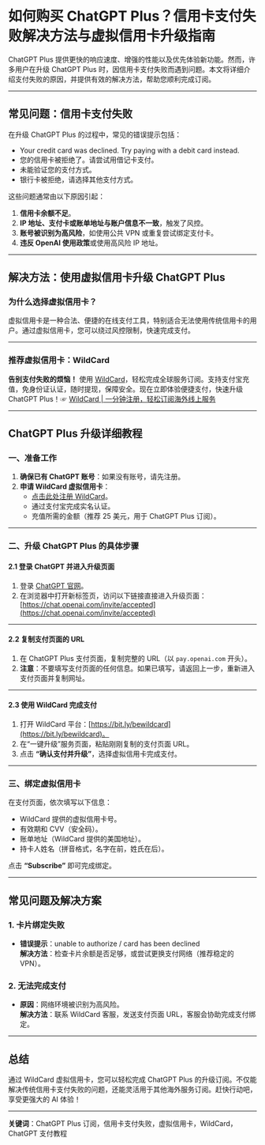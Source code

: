 # 如何购买 ChatGPT Plus？信用卡支付失败解决方法与虚拟信用卡升级指南

ChatGPT Plus 提供更快的响应速度、增强的性能以及优先体验新功能。然而，许多用户在升级 ChatGPT Plus 时，因信用卡支付失败而遇到问题。本文将详细介绍支付失败的原因，并提供有效的解决方法，帮助您顺利完成订阅。

---

## 常见问题：信用卡支付失败

在升级 ChatGPT Plus 的过程中，常见的错误提示包括：

- Your credit card was declined. Try paying with a debit card instead.
- 您的信用卡被拒绝了。请尝试用借记卡支付。
- 未能验证您的支付方式。
- 银行卡被拒绝，请选择其他支付方式。

这些问题通常由以下原因引起：

1. **信用卡余额不足**。
2. **IP 地址、支付卡或账单地址与账户信息不一致**，触发了风控。
3. **账号被识别为高风险**，如使用公共 VPN 或重复尝试绑定支付卡。
4. **违反 OpenAI 使用政策**或使用高风险 IP 地址。

---

## 解决方法：使用虚拟信用卡升级 ChatGPT Plus

### 为什么选择虚拟信用卡？

虚拟信用卡是一种合法、便捷的在线支付工具，特别适合无法使用传统信用卡的用户。通过虚拟信用卡，您可以绕过风控限制，快速完成支付。

---

### 推荐虚拟信用卡：WildCard

**告别支付失败的烦恼！** 使用 [WildCard](https://bit.ly/bewildcard)，轻松完成全球服务订阅。支持支付宝充值，免身份证认证，随时提现，保障安全。现在立即体验便捷支付，快速升级 ChatGPT Plus！☞ [WildCard | 一分钟注册，轻松订阅海外线上服务](https://bit.ly/bewildcard)

---

## ChatGPT Plus 升级详细教程

### 一、准备工作

1. **确保已有 ChatGPT 账号**：如果没有账号，请先注册。
2. **申请 WildCard 虚拟信用卡**：
   - [点击此处注册 WildCard](https://bit.ly/bewildcard)。
   - 通过支付宝完成实名认证。
   - 充值所需的金额（推荐 25 美元，用于 ChatGPT Plus 订阅）。

---

### 二、升级 ChatGPT Plus 的具体步骤

#### 2.1 登录 ChatGPT 并进入升级页面

1. 登录 [ChatGPT 官网](https://chat.openai.com/)。
2. 在浏览器中打开新标签页，访问以下链接直接进入升级页面：  
   [https://chat.openai.com/invite/accepted](https://chat.openai.com/invite/accepted)

---

#### 2.2 复制支付页面的 URL

1. 在 ChatGPT Plus 支付页面，复制完整的 URL（以 `pay.openai.com` 开头）。
2. **注意**：不要填写支付页面的任何信息。如果已填写，请返回上一步，重新进入支付页面并复制网址。

---

#### 2.3 使用 WildCard 完成支付

1. 打开 WildCard 平台：[https://bit.ly/bewildcard](https://bit.ly/bewildcard)。
2. 在“一键升级”服务页面，粘贴刚刚复制的支付页面 URL。
3. 点击 **“确认支付并升级”**，选择虚拟信用卡完成支付。

---

### 三、绑定虚拟信用卡

在支付页面，依次填写以下信息：

- WildCard 提供的虚拟信用卡号。
- 有效期和 CVV（安全码）。
- 账单地址（WildCard 提供的美国地址）。
- 持卡人姓名（拼音格式，名字在前，姓氏在后）。

点击 **“Subscribe”** 即可完成绑定。

---

## 常见问题及解决方案

### 1. 卡片绑定失败

- **错误提示**：unable to authorize / card has been declined  
  **解决方法**：检查卡片余额是否足够，或尝试更换支付网络（推荐稳定的 VPN）。

### 2. 无法完成支付

- **原因**：网络环境被识别为高风险。  
  **解决方法**：联系 WildCard 客服，发送支付页面 URL，客服会协助完成支付绑定。

---

## 总结

通过 WildCard 虚拟信用卡，您可以轻松完成 ChatGPT Plus 的升级订阅。不仅能解决传统信用卡支付失败的问题，还能灵活用于其他海外服务订阅。赶快行动吧，享受更强大的 AI 体验！

---
**关键词**：ChatGPT Plus 订阅，信用卡支付失败，虚拟信用卡，WildCard，ChatGPT 支付教程
